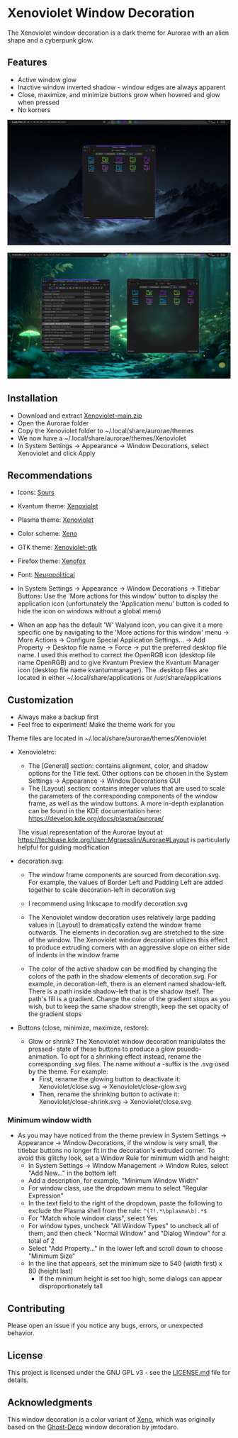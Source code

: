 # Xenoviolet Window Decoration

The Xenoviolet window decoration is a dark theme for Aurorae with an alien shape and a cyberpunk glow.

## Features

- Active window glow
- Inactive window inverted shadow - window edges are always apparent
- Close, maximize, and minimize buttons grow when hovered and glow when pressed
- No korners

![screenshot of Xenoviolet window decoration](preview/screenshot-01.png)

![screenshot of Xenoviolet window decoration with active and inactive windows](preview/screenshot-02.png)

## Installation

- Download and extract [Xenoviolet-main.zip](https://github.com/tully-t/Xenoviolet)
- Open the Aurorae folder
- Copy the Xenoviolet folder to ~/.local/share/aurorae/themes
- We now have a ~/.local/share/aurorae/themes/Xenoviolet
- In System Settings -> Appearance -> Window Decorations, select Xenoviolet and click Apply

## Recommendations

- Icons: [Sours](https://github.com/tully-t/Sours)
- Kvantum theme: [Xenoviolet](https://github.com/tully-t/Xenoviolet/tree/main/Kvantum)
- Plasma theme: [Xenoviolet](https://github.com/tully-t/Xenoviolet/tree/main/Plasma)
- Color scheme: [Xeno](https://github.com/tully-t/Xeno/tree/main/color-schemes)
- GTK theme: [Xenoviolet-gtk](https://github.com/tully-t/Xenoviolet/tree/main/GTK)
- Firefox theme: [Xenofox](https://github.com/tully-t/Xenofox)
- Font: [Neuropolitical](https://www.dafont.com/neuropolitical.font)

- In System Settings -> Appearance -> Window Decorations -> Titlebar Buttons: Use the 'More actions for this window' button to display the application icon (unfortunately the 'Application menu' button is coded to hide the icon on windows without a global menu)
- When an app has the default 'W' Walyand icon, you can give it a more specific one by navigating to the 'More actions for this window' menu -> More Actions -> Configure Special Application Settings... -> Add Property -> Desktop file name -> Force -> put the preferred desktop file name. I used this method to correct the OpenRGB icon (desktop file name OpenRGB) and to give Kvantum Preview the Kvantum Manager icon (desktop file name kvantummanager). The .desktop files are located in either ~/.local/share/applications or /usr/share/applications

## Customization

- Always make a backup first
- Feel free to experiment! Make the theme work for you

Theme files are located in ~/.local/share/aurorae/themes/Xenoviolet

- Xenovioletrc:
    - The [General] section: contains alignment, color, and shadow options for the Title text. Other options can be chosen in the System Settings -> Appearance -> Window Decorations GUI
    - The [Layout] section: contains integer values that are used to scale the parameters of the corresponding components of the window frame, as well as the window buttons. A more in-depth explanation can be found in the KDE documentation here: https://develop.kde.org/docs/plasma/aurorae/

    The visual representation of the Aurorae layout at https://techbase.kde.org/User:Mgraesslin/Aurorae#Layout is particularly helpful for guiding modification

- decoration.svg:

    - The window frame components are sourced from decoration.svg. For example, the values of Border Left and Padding Left are added together to scale decoration-left in decoration.svg

    - I recommend using Inkscape to modify decoration.svg

    - The Xenoviolet window decoration uses relatively large padding values in [Layout] to dramatically extend the window frame outwards. The elements in decoration.svg are stretched to the size of the window. The Xenoviolet window decoration utilizes this effect to produce extruding corners with an aggressive slope on either side of indents in the window frame

    - The color of the active shadow can be modified by changing the colors of the path in the shadow elements of decoration.svg. For example, in decoration-left, there is an element named shadow-left. There is a path inside shadow-left that is the shadow itself. The path's fill is a gradient. Change the color of the gradient stops as you wish, but to keep the same shadow strength, keep the set opacity of the gradient stops

- Buttons (close, minimize, maximize, restore):

    - Glow or shrink? The Xenoviolet window decoration manipulates the pressed- state of these buttons to produce a glow psuedo-animation. To opt for a shrinking effect instead, rename the corresponding .svg files. The name without a -suffix is the .svg used by the theme. For example:
        - First, rename the glowing button to deactivate it: Xenoviolet/close.svg -> Xenoviolet/close-glow.svg
        - Then, rename the shrinking button to activate it: Xenoviolet/close-shrink.svg -> Xenoviolet/close.svg

### Minimum window width
- As you may have noticed from the theme preview in System Settings -> Appearance -> Window Decorations, if the window is very small, the titlebar buttons no longer fit in the decoration's extruded corner. To avoid this glitchy look, set a Window Rule for minimum width and height:
    - In System Settings -> Window Management -> Window Rules, select "Add New..." in the bottom left
    - Add a description, for example, "Minimum Window Width"
    - For window class, use the dropdown menu to select "Regular Expression"
    - In the text field to the right of the dropdown, paste the following to exclude the Plasma shell from the rule: `^(?!.*\bplasma\b).*$`
    - For "Match whole window class", select Yes
    - For window types, uncheck "All Window Types" to uncheck all of them, and then check "Normal Window" and "Dialog Window" for a total of 2
    - Select "Add Property..." in the lower left and scroll down to choose "Minimum Size"
    - In the line that appears, set the minimum size to 540 (width first) x 80 (height last)
        - If the minimum height is set too high, some dialogs can appear disproportionately tall

## Contributing

Please open an issue if you notice any bugs, errors, or unexpected behavior.

## License

This project is licensed under the GNU GPL v3 - see the [LICENSE.md](LICENSE.md) file for details.

## Acknowledgments

This window decoration is a color variant of [Xeno](https://github.com/tully-t/Xeno/tree/main/Aurorae), which was originally based on the [Ghost-Deco](https://github.com/jmtodaro/Ghost-Deco) window decoration by jmtodaro.

